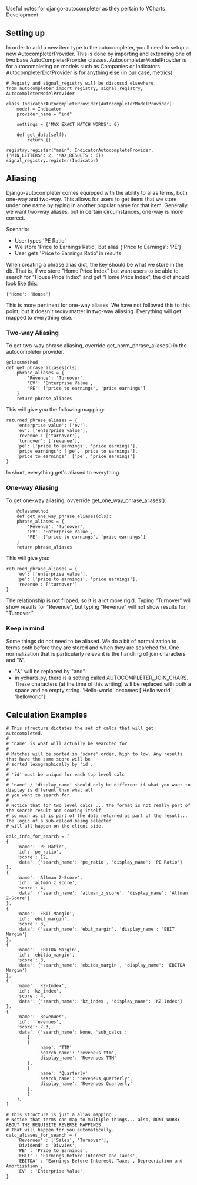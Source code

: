 Useful notes for django-autocompleter as they pertain to YCharts Development

## Setting up
In order to add a new item type to the autocompleter, you'll need to setup a new AutocompleterProvider. This is done by importing and extending one of two base AutoCompleterProvider classes. AutocompleterModelProvider is for autocompleting on models such as Companies or Indicators.  AutocompleterDictProvider is for anything else (in our case, metrics).
    
    # Registy and signal_registry will be discussd elsewhere.
    from autocompleter import registry, signal_registry, AutocompleterModelProvider

    class IndicatorAutocompleteProvider(AutocompleterModelProvider):
        model = Indicator
        provider_name = "ind"

        settings = {'MAX_EXACT_MATCH_WORDS': 0}

        def get_data(self):
            return {}

    registry.register("main", IndicatorAutocompleteProvider, {'MIN_LETTERS': 2, 'MAX_RESULTS': 6})
    signal_registry.register(Indicator)

## Aliasing
Django-autocompleter comes equipped with the ability to alias terms, both one-way and two-way.  This allows for users to get items that we store under one name by typing in another popular name for that item.  Generally, we want two-way aliases, but in certain circumstances, one-way is more correct.

Scenario:

* User types 'PE Ratio'
* We store 'Price to Earnings Ratio', but alias {'Price to Earnings': 'PE'}
* User gets 'Price to Earnings Ratio' in results.


When creating a phrase alias dict, the key should be what we store in the db.  That is, if we store "Home Price Index" but want users to be able to search for "House Price Index" and get "Home Price Index", the dict should look like this:

    {'Home': 'House'}

This is more pertinent for one-way aliases.  We have not followed this to this point, but it doesn't *really* matter in two-way aliasing.  Everything will get mapped to everything else.

### Two-way Aliasing

To get two-way phrase aliasing, override get_norm_phrase_aliases() in the autocompleter provider.

    @classmethod
    def get_phrase_aliases(cls):
        phrase_aliases = {
            'Revenue': 'Turnover',
            'EV': 'Enterprise Value',
            'PE': ['price to earnings', 'price earnings']
        }
        return phrase_aliases

This will give you the following mapping:

    returned_phrase_aliases = {
        'enterprise value': ['ev'],
        'ev': ['enterprise value'],
        'revenue': ['turnover'],
        'turnover': ['revenue'],
        'pe': ['price to earnings', 'price earnings'],
        'price earnings': ['pe', 'price to earnings'],
        'price to earnings': ['pe', 'price earnings']
    }

In short, everything get's aliased to everything.

### One-way Aliasing

To get one-way aliasing, ovverride get_one_way_phrase_aliases():

        @classmethod
        def get_one_way_phrase_aliases(cls):
        phrase_aliases = {
            'Revenue': 'Turnover',
            'EV': 'Enterprise Value',
            'PE': ['price to earnings', 'price earnings']
        }
        return phrase_aliases

This will give you:

    returned_phrase_aliases = {
        'ev': ['enterprise value'],
        'pe': ['price to earnings', 'price earnings'],
        'revenue': ['turnover']
    }

The relationship is not flipped, so it is a lot more rigid.  Typing "Turnover" will show results for "Revenue", but typing
"Revenue" will not show results for "Turnover."

### Keep in mind
Some things do not need to be aliased.  We do a bit of normalization to terms both before they are stored and when they are searched for.  One normalization that is particularly relevant is the handling of join characters and "&".  

* "&" will be replaced by "and".
* in ycharts.py, there is a setting called AUTOCOMPLETER_JOIN_CHARS.  These characters (at the time of this writing) will be replaced with both a space and an empty string.  'Hello-world' becomes ['Hello world', 'helloworld']

## Calculation Examples
```
# This structure dictates the set of calcs that will get autocompleted. 
#
# 'name' is what will actually be searched for
#
# Matches will be sorted in 'score' order, high to low. Any results that have the same score will be
# sorted lexographically by 'id'. 
#
# 'id' must be unique for each top level calc
#
# 'name' / 'display_name' should only be different if what you want to display is dfferent than what all 
# you want to search for.
#
# Notice that for two level calcs ... the format is not really part of the search result and scoring itself
# so much as it is part of the data returned as part of the result... The logic of a sub-calced being selected
# will all happen on the client side.

calc_info_for_search = [
{
    'name': 'PE Ratio',
    'id': 'pe_ratio',
    'score': 12,
    'data': {'search_name': 'pe_ratio', 'display_name': 'PE Ratio'}
}, 
{
    'name': 'Altman Z-Score',
    'id': 'altman_z_score',
    'score': 4,
    'data': {'search_name': 'altman_z_score', 'display_name': 'Altman Z-Score'}
}, 
{
    'name': 'EBIT Margin',
    'id': 'ebit_margin',
    'score': 3,
    'data': {'search_name': 'ebit_margin', 'display_name': 'EBIT Margin'}
}, 
{
    'name': 'EBITDA Margin',
    'id': 'ebitda_margin',
    'score': 3,
    'data': {'search_name': 'ebitda_margin', 'display_name': 'EBITDA Margin'}
}, 
{
    'name': 'KZ-Index',
    'id': 'kz_index',
    'score': 4,
    'data': {'search_name': 'kz_index', 'display_name': 'KZ Index'} 
}, 
{
    'name': 'Revenues',
    'id': 'revenues',
    'score': 7.3,
    'data': {'search_name': None, 'sub_calcs': 
        [
        {
            'name': 'TTM'
            'search_name': 'reveneus_ttm',
            'display_name': 'Revenues TTM'
        },
        {
            'name': 'Quarterly'
            'search_name': 'reveneus_quarterly',
            'display_name': 'Revenues Quarterly'
        },
        ]   
    }, 
]

# This structure is just a alias mapping ... 
# Notice that terms can map to multiple things... also, DONT WORRY ABOUT THE REQUISITE REVERSE MAPPINGS.
# That will happen for you automatically.
calc_aliases_for_search = {
    'Revenues' : ['Sales', 'Turnover'],
    'Dividend' : 'Divvies',
    'PE' : 'Price to Earnings',
    'EBIT' : 'Earnings Before Interest and Taxes',
    'EBITDA' : 'Earnings Before Interest, Taxes , Deprecriation and Amortization',
    'EV' : 'Enterprise Value',
}
```

